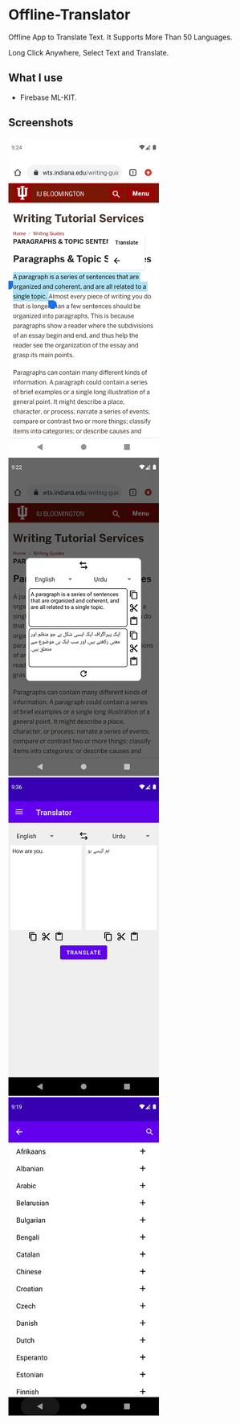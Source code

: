 # Offline-Translator

Offline App to Translate Text. It Supports More Than 50 Languages.

Long Click Anywhere, Select Text and Translate.

## What I use

- Firebase ML-KIT.

## Screenshots

![](images/2.png)
![](images/3.png)
![](images/1.png)
![](images/4.png)
